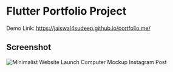 # Flutter Portfolio Project

Demo Link: <a href="https://jaiswal4sudeep.github.io/portfolio.me/">https://jaiswal4sudeep.github.io/portfolio.me/</a>

## Screenshot

![Minimalist Website Launch Computer Mockup Instagram Post](https://user-images.githubusercontent.com/51513908/176932572-e4d2a608-8640-4f0a-b2bf-bbe629537e7c.png)

